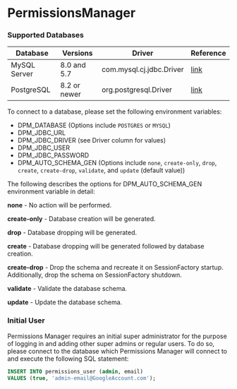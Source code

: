 # PermissionsManager

### Supported Databases

| Database     | Versions     | Driver                   | Reference                                                                                                                 |
|--------------|--------------|--------------------------|---------------------------------------------------------------------------------------------------------------------------|
| MySQL Server | 8.0 and 5.7  | com.mysql.cj.jdbc.Driver | [link](https://dev.mysql.com/doc/connector-j/8.0/en/connector-j-versions.html)                                            |
| PostgreSQL   | 8.2 or newer | org.postgresql.Driver    | [link](https://jdbc.postgresql.org/documentation/#:~:text=The%20current%20version%20of%20the,(JDBC%204.2)%20and%20above.) |

To connect to a database, please set the following environment variables:

* DPM_DATABASE (Options include `POSTGRES` or `MYSQL`)
* DPM_JDBC_URL
* DPM_JDBC_DRIVER (see Driver column for values)
* DPM_JDBC_USER
* DPM_JDBC_PASSWORD
* DPM_AUTO_SCHEMA_GEN (Options include `none`, `create-only`, `drop`, `create`, `create-drop`, `validate`, and `update` (default value))

The following describes the options for DPM_AUTO_SCHEMA_GEN environment variable in detail:

**none** - No action will be performed. 

**create-only** - Database creation will be generated.

**drop** - Database dropping will be generated.

**create** - Database dropping will be generated followed by database creation.

**create-drop** - Drop the schema and recreate it on SessionFactory startup. Additionally, drop the schema on SessionFactory shutdown.

**validate** - Validate the database schema.

**update** - Update the database schema.

### Initial User
Permissions Manager requires an initial super administrator for the purpose of logging in and adding other super admins
or regular users. To do so, please connect to the database which Permissions Manager will connect to and execute the 
following SQL statement:

```sql
INSERT INTO permissions_user (admin, email)
VALUES (true, 'admin-email@GoogleAccount.com');
```
